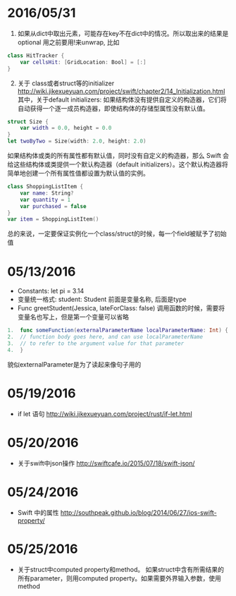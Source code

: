 # 2016/05/31
1. 如果从dict中取出元素，可能存在key不在dict中的情况。所以取出来的结果是optional 用之前要用!来unwrap, 比如
```swift
class HitTracker {
    var cellsHit: [GridLocation: Bool] = [:]
}
```
2. 关于 class或者struct等的initializer 
http://wiki.jikexueyuan.com/project/swift/chapter2/14_Initialization.html
其中，关于default initializers: 
如果结构体没有提供自定义的构造器，它们将自动获得一个逐一成员构造器，即使结构体的存储型属性没有默认值。
```swift
struct Size {
    var width = 0.0, height = 0.0
}
let twoByTwo = Size(width: 2.0, height: 2.0)
```
如果结构体或类的所有属性都有默认值，同时没有自定义的构造器，那么 Swift 会给这些结构体或类提供一个默认构造器（default initializers）。这个默认构造器将简单地创建一个所有属性值都设置为默认值的实例。
```swift
class ShoppingListItem {
    var name: String?
    var quantity = 1
    var purchased = false
}
var item = ShoppingListItem()
```
总的来说，一定要保证实例化一个class/struct的时候，每一个field被赋予了初始值

# 05/13/2016
-	Constants: let pi = 3.14
-	变量统一格式: student: Student 前面是变量名称, 后面是type
-	Func
greetStudent(Jessica, lateForClass: false)
调用函数的时候，需要将变量名也写上，但是第一个变量可以省略
```swift
1.	func someFunction(externalParameterName localParameterName: Int) {
2.	// function body goes here, and can use localParameterName
3.	// to refer to the argument value for that parameter
4.	}
```
貌似externalParameter是为了读起来像句子用的 

# 05/19/2016
-	if let 语句 http://wiki.jikexueyuan.com/project/rust/if-let.html

# 05/20/2016
-	关于swift中json操作
http://swiftcafe.io/2015/07/18/swift-json/

# 05/24/2016
-	Swift 中的属性
http://southpeak.github.io/blog/2014/06/27/ios-swift-property/

# 05/25/2016
-	关于struct中computed property和method。 如果struct中含有所需结果的所有parameter，则用computed property。如果需要外界输入参数，使用method
